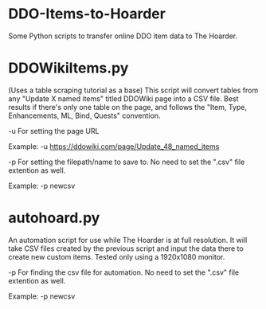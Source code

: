 # DDO-Items-to-Hoarder
Some Python scripts to transfer online DDO item data to The Hoarder.

# DDOWikiItems.py
(Uses a table scraping tutorial as a base)
This script will convert tables from any "Update X named items" titled DDOWiki page into a CSV file. Best results if there's only one table on the page, and follows the "Item, Type, Enhancements, ML, Bind, Quests" convention.

-u
For setting the page URL

Example:
    -u https://ddowiki.com/page/Update_48_named_items

-p
For setting the filepath/name to save to. No need to set the ".csv" file extention as well.

Example:
    -p newcsv

# autohoard.py
An automation script for use while The Hoarder is at full resolution. It will take CSV files created by the previous script and input the data there to create new custom items. Tested only using a 1920x1080 monitor.

-p
For finding the csv file for automation. No need to set the ".csv" file extention as well.

Example:
    -p newcsv
